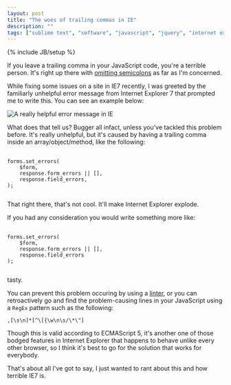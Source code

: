 ```yaml
---
layout: post
title: "The woes of trailing commas in IE"
description: ""
tags: ["sublime text", "software", "javascript", "jquery", "internet explorer", "geekery"]
---
```

{% include JB/setup %}

If you leave a trailing comma in your JavaScript code, you're a terrible person. It's right up there with [omitting semicolons](https://github.com/twitter/bootstrap/issues/3057) as far as I'm concerned.

While fixing some issues on a site in IE7 recently, I was greeted by the familiarly unhelpful error message from Internet Explorer 7 that prompted me to write this. You can see an example below: 

![A really helpful error message in IE](http://uk.omg.li/L1VJ/by-default-2012-11-20-at-16.27.28.png)

What does that tell us? Bugger all infact, unless you've tackled this problem before. It's really unhelpful, but it's caused by having a trailing comma inside an array/object/method, like the following:

<pre>
    <code class="js">
forms.set_errors(
    $form,
    response.form_errors || [],
    response.field_errors,
);
    </code>
</pre>

That right there, that's not cool. It'll make Internet Explorer explode.

If you had any consideration you would write something more like:

<pre>
    <code class="js">
forms.set_errors(
    $form,
    response.form_errors || [],
    response.field_errors
);
    </code>
</pre>

tasty.

You can prevent this problem occuring by using a [linter](http://www.jslint.com/), or you can retroactively go and find the problem-causing lines in your JavaScript using a `RegEx` pattern such as the following: 

```
,[\s\n]*[^\[{\w\n\s/\*\"]
```

Though this is valid according to ECMAScript 5, it's another one of those bodged features in Internet Explorer that happens to behave unlike every other browser, so I think it's best to go for the solution that works for everybody.

That's about all I've got to say, I just wanted to rant about this and how terrible IE7 is.

